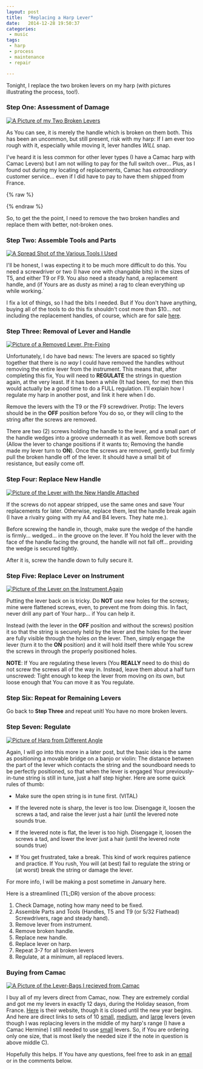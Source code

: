 ```yaml
---
layout: post
title:  "Replacing a Harp Lever"
date:   2014-12-28 19:50:37
categories:
 - music
tags:
 - harp
 - process
 - maintenance
 - repair

---
```


Tonight, I replace the two broken levers on my harp (with pictures
illustrating the process, too!).

### Step One: Assessment of Damage ###

[![A Picture of my Two Broken Levers](https://s3.amazonaws.com/toft-and-toddy/small-broken-harps.jpg)](https://s3.amazonaws.com/toft-and-toddy/broken-harps.jpg)

As You can see, it is merely the handle which is broken on them
both. This has been an uncommon, but still present, risk with my harp:
If I am ever too rough with it, especially while moving it, lever
handles _WILL_ snap.

I've heard  it is less  common for other lever  types (I have  a Camac
harp with  Camac Levers)  but I  am not  willing to  pay for  the full
switch  over...   Plus,  as  I   found  out  during  my   locating  of
replacements, Camac has _extraordinary_  customer service... even if I
did have to pay to have them shipped from France.

{% raw %}
<!-- more -->
{% endraw %}

So, to get the the point, I need to remove the two broken handles and
replace them with better, not-broken ones.

### Step Two: Assemble Tools and Parts ###

[![A Spread Shot of the Various Tools I Used](https://s3.amazonaws.com/toft-and-toddy/small-lever-tool-spread.jpg)](https://s3.amazonaws.com/toft-and-toddy/lever-tool-spread.jpg)

I'll be honest, I was expecting it to be much more difficult to do
this. You need a screwdriver or two (I have one with changable bits)
in the sizes of T5, and either T9 or F9. You also need a steady hand,
a replacement handle, and (if Yours are as dusty as mine) a rag to
clean everything up while working.`

I fix a lot of things, so I had the bits I needed. But if You don't
have anything, buying all of the tools to do this fix shouldn't cost
more than $10... not including the replacement handles, of course,
which are for sale [here][handles].

### Step Three: Removal of Lever and Handle ###

[![Picture of a Removed Lever, Pre-Fixing](https://s3.amazonaws.com/toft-and-toddy/small-broken-lever.jpg)](https://s3.amazonaws.com/toft-and-toddy/broken-lever.jpg)

Unfortunately, I do have bad news: The levers are spaced so tightly
together that there is _no way_ I could have removed the handles
without removing the entire lever from the instrument. This means
that, after completing this fix, You will need to __REGULATE__ the
strings in question again, at the very least. If it has been a while
(It had been, for me) then this would actually be a good time to do a
FULL regulation. I'll explain how I regulate my harp in another post,
and link it here when I do.

Remove the levers with the T9 or the F9 screwdriver. Protip: The
levers should be in the __OFF__ position before You do so, or they
will cling to the string after the screws are removed.

There are two (2) screws holding the handle to the lever, and a small
part of the handle wedges into a groove underneath it as well. Remove
both screws (Allow the lever to change positions if it wants to;
Removing the handle made my lever turn to __ON__). Once the screws are
removed, gently but firmly pull the broken handle off of the lever. It
should have a small bit of resistance, but easily come off.

### Step Four: Replace New Handle ###

[![Picture of the Lever with the New Handle Attached](https://s3.amazonaws.com/toft-and-toddy/small-fixed-lever.jpg)](https://s3.amazonaws.com/toft-and-toddy/fixed-lever.jpg)

If the screws do not appear stripped, use the same ones and save Your
replacements for later. Otherwise, replace them, lest the handle break
again (I have a rivalry going with my A4 and B4 levers. They hate me.).

Before screwing the handle in, though, make sure the wedge of the handle is firmly... wedged... in the groove on the lever. If You hold the lever with the face of the handle facing the ground, the handle will not fall off... providing the wedge is secured tightly.

After it is, screw the handle down to fully secure it.

### Step Five: Replace Lever on Instrument ###

[![Picture of the Lever on the Instrument Again](https://s3.amazonaws.com/toft-and-toddy/small-fixed-harp-1.jpg)](https://s3.amazonaws.com/toft-and-toddy/fixed-harp-1.jpg)

Putting the lever back on is tricky. Do __NOT__ use new holes for the
screws; mine were flattened screws, even, to prevent me from doing
this. In fact, never drill any part of Your harp... if You can help
it.

Instead (with the lever in the __OFF__ position and without the
screws) position it so that the string is securely held by the lever
and the holes for the lever are fully visible through the holes _on_
the lever. Then, simply engage the lever (turn it to the __ON__
position) and it will hold itself there while You screw the screws in
through the properly positioned holes.

__NOTE__: If You are regulating these levers (You __REALLY__ need to
do this) do not screw the screws all of the way in. Instead, leave
them about a half turn unscrewed: Tight enough to keep the lever from
moving on its own, but loose enough that You can move it as You
regulate.

### Step Six: Repeat for Remaining Levers ###

Go back to __Step Three__ and repeat unitl You have no more broken
levers.

### Step Seven: Regulate ###

[![Picture of Harp from Different Angle](https://s3.amazonaws.com/toft-and-toddy/small-fixed-harp-2.jpg)](https://s3.amazonaws.com/toft-and-toddy/fixed-harp-2.jpg)

Again, I will go into this more in a later post, but the basic idea is
the same as positioning a movable bridge on a banjo or violin: The
distance between the part of the lever which contacts the string and
the soundboard needs to be perfectly positioned, so that when the
lever is engaged Your previously-in-tune string is still in tune, just
a half step higher. Here are some quick rules of thumb:

- Make sure the open string is in tune first. (VITAL)

- If the levered note is sharp, the lever is too low. Disengage it,
  loosen the screws a tad, and raise the lever just a hair (until the
  levered note sounds true.

- If the levered note is flat, the lever is too high. Disengage it,
  loosen the screws a tad, and lower the lever just a hair (until the
  levered note sounds true)

- If You get frustrated, take a break. This kind of work requires
  patience and practice. If You rush, You will (at best) fail to
  regulate the string or (at worst) break the string or damage the
  lever.

For more info, I will be making a post sometime in January here.

Here is a streamlined (TL;DR) version of the above process:

1. Check Damage, noting how many need to be fixed.
2. Assemble Parts and Tools (Handles, T5 and T9 (or 5/32 Flathead) Screwdrivers, rage and steady hand). 
3. Remove lever from instrument.
4. Remove broken handle.
5. Replace new handle.
6. Replace lever on harp.
7. Repeat 3-7 for all broken levers
8. Regulate, at a minimum, all replaced levers.

### Buying from Camac ###

[![A Picture of the Lever-Bags I recieved from Camac](https://s3.amazonaws.com/toft-and-toddy/small-levers-in-bags.jpg)](https://s3.amazonaws.com/toft-and-toddy/levers-in-bags.jpg)

I buy all of my levers direct from Camac, now. They are extremely
cordial and got me my levers in exactly 12 days, during the Holiday
season, from France. [Here][handles] is their website, though it is
closed until the new year begins. And here are direct links to sets of
10 [small][small], [medium][medium], and [large][large] levers (even
though I was replacing levers in the middle of my harp's range (I have
a Camac Hermine) I still needed to use [small][small] levers. So, if
You are ordering only one size, that is most likely the needed size if
the note in question is above middle C).


Hopefully this helps. If You have any questions, feel free to ask in
an [email][email] or in the comments below.


[email]: mailto:cdr255@gmail.com "I am friendly, I promise."
[handles]: http://www.harpes-camac-boutique.net
[small]: http://www.harpes-camac-boutique.net/product_info.php?cPath=3_19&products_id=3432 " "
[medium]: http://www.harpes-camac-boutique.net/product_info.php?cPath=3_19&products_id=3431 " "
[large]: http://www.harpes-camac-boutique.net/product_info.php?cPath=3_19&products_id=3430 " "
